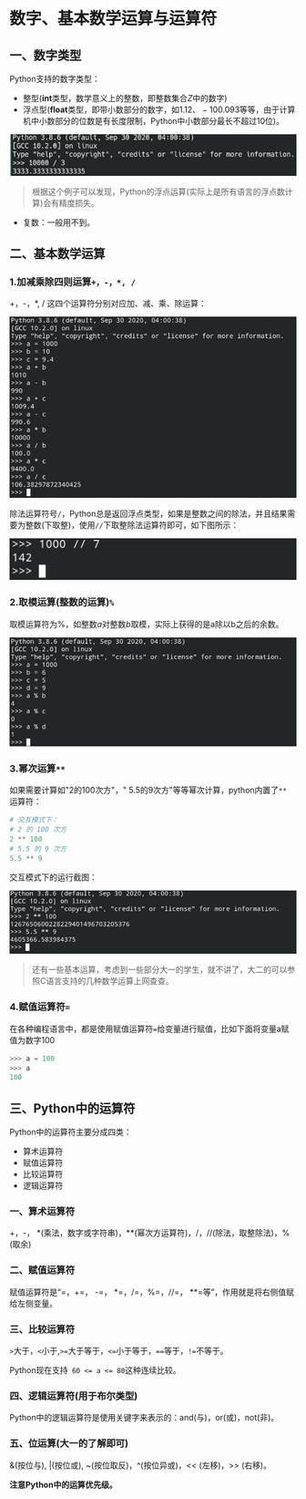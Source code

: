 # 数字、基本数学运算与运算符

## 一、数字类型

Python支持的数字类型：

+ 整型(**int**类型，数学意义上的整数，即整数集合$Z$中的数字)
+ 浮点型(**float**类型，即带小数部分的数字，如$1.12、-100.093$等等，由于计算机中小数部分的位数是有长度限制，Python中小数部分最长不超过10位)。

![](div.png)

>  根据这个例子可以发现，Python的浮点运算(实际上是所有语言的浮点数计算)会有精度损失。

+ 复数：一般用不到。



## 二、基本数学运算

### 1.加减乘除四则运算`+，-，*, /`

+，-，*, / 这四个运算符分别对应加、减、乘、除运算：

<img src="plus_minus_multiply_divide.png" style="zoom:75%;" />

除法运算符号`/`，Python总是返回浮点类型，如果是整数之间的除法，并且结果需要为整数(下取整)，使用`//`下取整除法运算符即可，如下图所示：

![](floor_divide.png)



### 2.取模运算(整数的运算)`%`

取模运算符为%，如整数$a$对整数$b$取模，实际上获得的是a除以b之后的余数。

<img src="mod.png" style="zoom:75%;" />



### 3.幂次运算`**`

如果需要计算如"2的100次方"，" 5.5的9次方"等等幂次计算，python内置了`** `运算符：

```python
# 交互模式下：
# 2 的 100 次方
2 ** 100
# 5.5 的 9 次方
5.5 ** 9
```

交互模式下的运行截图：

 <img src="power.png" style="zoom:75%;" />

> 还有一些基本运算，考虑到一些部分大一的学生，就不讲了，大二的可以参照C语言支持的几种数学运算上网查查。



### 4.赋值运算符`=`

在各种编程语言中，都是使用赋值运算符`=`给变量进行赋值，比如下面将变量a赋值为数字100

```python
>>> a = 100
>>> a
100
```



## 三、Python中的运算符

Python中的运算符主要分成四类：

+ 算术运算符
+ 赋值运算符
+ 比较运算符
+ 逻辑运算符

### 一、算术运算符

+，-， \*(乘法，数字或字符串)，\*\*(幂次方运算符)，/，//(除法，取整除法)，%(取余)



### 二、赋值运算符

赋值运算符是“=，+=， -=， *=，/=，%=，//=， **=等”，作用就是将右侧值赋给左侧变量。



### 三、比较运算符

`>`大于，`<`小于,`>=`大于等于，`<=`小于等于，`==`等于，`!=`不等于。

Python现在支持` 60 <= a <= 80`这种连续比较。



### 四、逻辑运算符(用于布尔类型)

Python中的逻辑运算符是使用关键字来表示的：and(与)，or(或)，not(非)。



### 五、位运算(大一的了解即可)

&(按位与), |(按位或), ~(按位取反)，^(按位异或)，<< (左移)，>> (右移)。

 **注意Python中的运算优先级。**